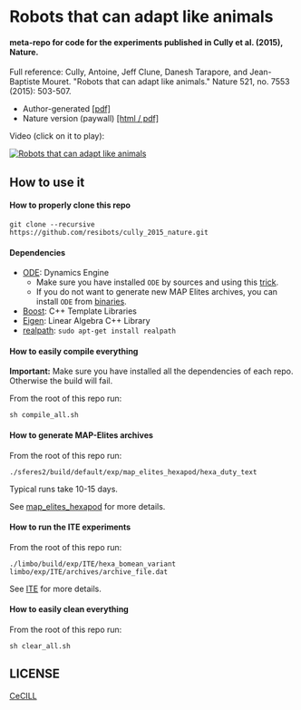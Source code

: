 # Robots that can adapt like animals

#### meta-repo for code for the experiments published in Cully et al. (2015), Nature.

Full reference:
Cully, Antoine, Jeff Clune, Danesh Tarapore, and Jean-Baptiste Mouret. "Robots that can adapt like animals." Nature 521, no. 7553 (2015): 503-507.

- Author-generated [[pdf]](http://www.isir.upmc.fr/files/2015ACLI3468.pdf)
- Nature version (paywall) [[html / pdf]](http://www.nature.com/nature/journal/v521/n7553/full/nature14422.html)

Video (click on it to play):

[![Robots that can adapt like animals](http://img.youtube.com/vi/T-c17RKh3uE/0.jpg)](https://www.youtube.com/watch?v=T-c17RKh3uE "Robots that can adapt like animals")

## How to use it

#### How to properly clone this repo

```
git clone --recursive https://github.com/resibots/cully_2015_nature.git
```

#### Dependencies

- [ODE]: Dynamics Engine
    - Make sure you have installed `ODE` by sources and using this [trick](https://github.com/resibots/robdyn/issues/3#issuecomment-148740769).
    - If you do not want to generate new MAP Elites archives, you can install `ODE` from [binaries](https://launchpad.net/ubuntu/+source/ode).
- [Boost]: C++ Template Libraries
- [Eigen]: Linear Algebra C++ Library
- [realpath]: `sudo apt-get install realpath`

#### How to easily compile everything

**Important:** Make sure you have installed all the dependencies of each repo. Otherwise the build will fail.

From the root of this repo run:

```
sh compile_all.sh
```

#### How to generate MAP-Elites archives

From the root of this repo run:

```
./sferes2/build/default/exp/map_elites_hexapod/hexa_duty_text
```

Typical runs take 10-15 days.

See [map_elites_hexapod](https://github.com/resibots/map_elites_hexapod) for more details.

#### How to run the ITE experiments

From the root of this repo run:

```
./limbo/build/exp/ITE/hexa_bomean_variant limbo/exp/ITE/archives/archive_file.dat
```

See [ITE](https://github.com/resibots/ITE) for more details.

#### How to easily clean everything

From the root of this repo run:

```
sh clear_all.sh
```


## LICENSE

[CeCILL]

[CeCILL]: http://www.cecill.info/index.en.html
[ODE]: http://ode.org/
[Boost]: http://www.boost.org
[Eigen]: http://eigen.tuxfamily.org/
[realpath]: http://manpages.ubuntu.com/manpages/jaunty/man1/realpath.1.html
